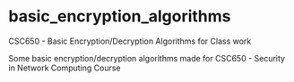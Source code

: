 # basic_encryption_algorithms
CSC650 - Basic Encryption/Decryption Algorithms for Class work

Some basic encryption/decryption algorithms made for CSC650 - Security in Network Computing Course

